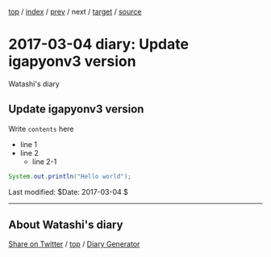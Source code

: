 [top](../index.html) 
 / [index](index.html) 
 / [prev](ig170223.html) 
 / next 
 / [target](https://igapyon.github.io/mydiary/2017/ig170304.html) 
 / [source](https://github.com/igapyon/mydiary/blob/master/2017/ig170304.src.md) 

2017-03-04 diary: Update igapyonv3 version
=====================================================================================================
Watashi's diary

## Update igapyonv3 version

Write `contents` here

* line 1
* line 2
  * line 2-1

```java
System.out.println("Hello world");
```

Last modified: $Date: 2017-03-04 $


----------------------------------------------------------------------------------------------------

## About Watashi's diary

[Share on Twitter](https://twitter.com/intent/tweet?hashtags=igapyon%2Cdiary%2C%E3%81%84%E3%81%8C%E3%81%B4%E3%82%87%E3%82%93&text=Update+igapyonv3+version&url=https%3A%2F%2Figapyon.github.io%2Fmydiary%2F2017%2Fig170304.html) / [top](../index.html) / [Diary Generator](https://github.com/igapyon/igapyonv3)

